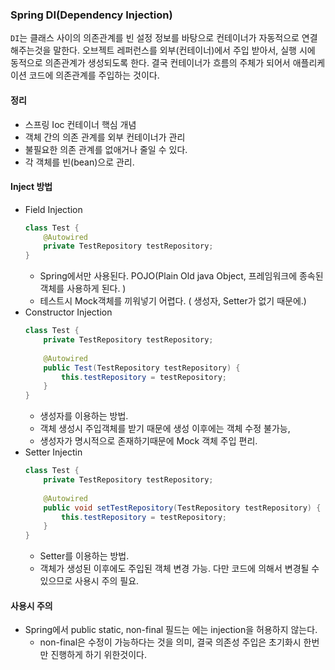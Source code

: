 ### Spring DI(Dependency Injection)

`DI`는 클래스 사이의 의존관계를 빈 설정 정보를 바탕으로 컨테이너가 자동적으로 연결해주는것을 말한다. 오브젝트 레퍼런스를 외부(컨테이너)에서 주입 받아서, 실행 시에 동적으로 의존관계가 생성되도록 한다. 결국 컨테이너가 흐름의 주체가 되어서 애플리케이션 코드에 의존관계를 주입하는 것이다. 

#### 정리
- 스프링 Ioc 컨테이너 핵심 개념
- 객체 간의 의존 관계를 외부 컨테이너가 관리
- 불필요한 의존 관계를 없애거나 줄일 수 있다.
- 각 객체를 빈(bean)으로 관리.

#### Inject 방법
- Field Injection
    ``` java
    class Test {
        @Autowired
        private TestRepository testRepository;
    }
    ```
    - Spring에서만 사용된다. POJO(Plain Old java Object, 프레임워크에 종속된 객체를 사용하게 된다. )
    - 테스트시 Mock객체를 끼워넣기 어렵다. ( 생성자, Setter가 없기 때문에.)
- Constructor Injection
    ``` java
    class Test {
        private TestRepository testRepository;
        
        @Autowired
        public Test(TestRepository testRepository) {
            this.testRepository = testRepository;
        }
    }
    ```
    - 생성자를 이용하는 방법. 
    - 객체 생성시 주입객체를 받기 때문에 생성 이후에는 객체 수정 불가능, 
    - 생성자가 명시적으로 존재하기때문에 Mock 객체 주입 편리.
- Setter Injectin
    ``` java
    class Test {
        private TestRepository testRepository;
        
        @Autowired
        public void setTestRepository(TestRepository testRepository) {
            this.testRepository = testRepository;
        }
    }
    ```
    - Setter를 이용하는 방법.
    - 객체가 생성된 이후에도 주입된 객체 변경 가능. 다만 코드에 의해서 변경될 수 있으므로 사용시 주의 필요.

#### 사용시 주의
- Spring에서 public static, non-final 필드는 에는 injection을 허용하지 않는다. 
    - non-final은 수정이 가능하다는 것을 의미, 결국 의존성 주입은 초기화시 한번만 진행하게 하기 위한것이다. 